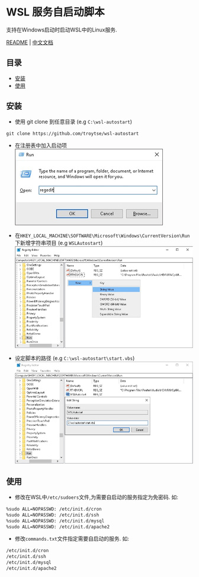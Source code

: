 # WSL 服务自启动脚本
支持在Windows启动时启动WSL中的Linux服务.

[README](README.md) | [中文文档](README_zh.md)

## 目录

* [安装](#安装)
* [使用](#使用)

## 安装

* 使用 git clone 到任意目录 (e.g `C:\wsl-autostart`)
``` shell
git clone https://github.com/troytse/wsl-autostart
```

* 在注册表中加入启动项
![run-regedit](doc/run-regedit.png)

* 在`HKEY_LOCAL_MACHINE\SOFTWARE\Microsoft\Windows\CurrentVersion\Run`下新增字符串项目 (e.g `WSLAutostart`)
![regedit-new-item](doc/regedit-new-item.png)

* 设定脚本的路径 (e.g `C:\wsl-autostart\start.vbs`)
![regedit-set-path](doc/regedit-set-path.png)

## 使用

* 修改在WSL中`/etc/sudoers`文件,为需要自启动的服务指定为免密码.
如:
``` sudoers
%sudo ALL=NOPASSWD: /etc/init.d/cron
%sudo ALL=NOPASSWD: /etc/init.d/ssh
%sudo ALL=NOPASSWD: /etc/init.d/mysql
%sudo ALL=NOPASSWD: /etc/init.d/apache2
```
* 修改`commands.txt`文件指定需要自启动的服务.
如:
``` shell
/etc/init.d/cron
/etc/init.d/ssh
/etc/init.d/mysql
/etc/init.d/apache2
```